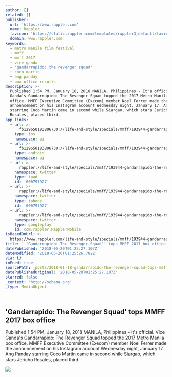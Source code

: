 ```yaml
---
author: []
related: []
publisher:
  url: 'https://www.rappler.com'
  name: Rappler
  favicon: 'https://static.rappler.com/templates/rappler3_default/favicon.ico'
  domain: www.rappler.com
keywords:
  - metro manila film festival
  - mmff
  - mmff 2017
  - vice ganda
  - 'gandarrapido: the revenger squad'
  - coco martin
  - ang panday
  - box office results
description: >-
  Published 1:54 PM, January 18, 2018 MANILA, Philippines - It's official. Vice
  Ganda's Gandarrapido: The Revenger Squad topped the 2017 Metro Manila box
  office. MMFF Executive Committee (Execom) member Noel Ferrer made the
  announcement on his Instagram account Wednesday night, January 17. Ang Panday
  starring Coco Martin came in second while Siargao, which stars Jericho
  Rosales, placed third.
app_links:
  - url: >-
      fb129650183806730://life-and-style/specials/mmff/193944-gandarrapido-the-revenger-squad-tops-metro-manila-2017-box-office
    type: ios
    namespace: ai
  - url: >-
      fb129650183806730://life-and-style/specials/mmff/193944-gandarrapido-the-revenger-squad-tops-metro-manila-2017-box-office
    type: android
    namespace: ai
  - url: >-
      rappler://life-and-style/specials/mmff/193944-gandarrapido-the-revenger-squad-tops-metro-manila-2017-box-office
    namespace: twitter
    type: ipad
    id: '600797927'
  - url: >-
      rappler://life-and-style/specials/mmff/193944-gandarrapido-the-revenger-squad-tops-metro-manila-2017-box-office
    namespace: twitter
    type: iphone
    id: '600797927'
  - url: >-
      rappler://life-and-style/specials/mmff/193944-gandarrapido-the-revenger-squad-tops-metro-manila-2017-box-office
    namespace: twitter
    type: googleplay
    id: com.rappler.RapplerMobile
isBasedOnUrl: >-
  https://www.rappler.com/life-and-style/specials/mmff/193944-gandarrapido-the-revenger-squad-tops-metro-manila-2017-box-office
title: '''Gandarrapido: The Revenger Squad'' tops MMFF 2017 box office'
datePublished: '2018-05-20T01:25:27.107Z'
dateModified: '2018-05-20T01:25:26.782Z'
via: {}
inFeed: true
sourcePath: _posts/2018-01-18-gandarrapido-the-revenger-squad-tops-mmff-2017-box-office.md
datePublishedOriginal: '2018-05-20T01:25:27.107Z'
starred: false
_context: 'http://schema.org'
_type: MediaObject

---
```

<article style=""><h1>'Gandarrapido: The Revenger Squad' tops MMFF 2017 box office</h1><p>Published 1:54 PM, January 18, 2018 MANILA, Philippines - It's official. Vice Ganda's Gandarrapido: The Revenger Squad topped the 2017 Metro Manila box office. MMFF Executive Committee (Execom) member Noel Ferrer made the announcement on his Instagram account Wednesday night, January 17. Ang Panday starring Coco Martin came in second while Siargao, which stars Jericho Rosales, placed third.</p><img src="https://assets.rappler.com/465545A514E444D69FC4E85B05DF6594/img/1D8FC48D772A48ED8559FF10F540B3E0/gandarra.jpg" /></article>